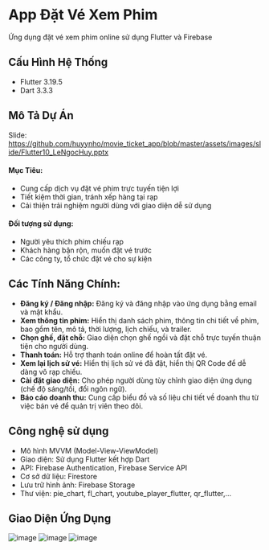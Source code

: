 # App Đặt Vé Xem Phim
Ứng dụng đặt vé xem phim online sử dụng Flutter và Firebase

## Cấu Hình Hệ Thống
<ul>
  <li>Flutter 3.19.5</li>
  <li>Dart 3.3.3</li>
</ul>

## Mô Tả Dự Án
Slide: https://github.com/huyynho/movie_ticket_app/blob/master/assets/images/slide/Flutter10_LeNgocHuy.pptx

#### Mục Tiêu:
<ul>
  <li>Cung cấp dịch vụ đặt vé phim trực tuyến tiện lợi</li>
  <li>Tiết kiệm thời gian, tránh xếp hàng tại rạp</li>
  <li>Cải thiện trải nghiệm người dùng với giao diện dễ sử dụng</li>
</ul>

#### Đối tượng sử dụng:
<ul>
  <li>Người yêu thích phim chiếu rạp</li>
  <li>Khách hàng bận rộn, muốn đặt vé trước</li>
  <li>Các công ty, tổ chức đặt vé cho sự kiện</li>
</ul>

## Các Tính Năng Chính:
<ul>
  <li>
    <strong>Đăng ký / Đăng nhập:</strong> Đăng ký và đăng nhập vào ứng dụng bằng email và mật khẩu.
  </li>
  <li>
    <strong>Xem thông tin phim:</strong> Hiển thị danh sách phim, thông tin chi tiết về phim, bao gồm tên, mô tả, thời lượng, lịch chiếu, và trailer.
  </li>
  <li>
    <strong>Chọn ghế, đặt chỗ:</strong> Giao diện chọn ghế ngồi và đặt chỗ trực tuyến thuận tiện cho người dùng.
  </li>
  <li>
    <strong>Thanh toán:</strong> Hỗ trợ thanh toán online để hoàn tất đặt vé.
  </li>
  <li>
    <strong>Xem lại lịch sử vé:</strong> Hiển thị lịch sử vé đã đặt, hiển thị QR Code để dễ dàng vô rạp chiếu.
  </li>
  <li>
    <strong>Cài đặt giao diện:</strong> Cho phép người dùng tùy chỉnh giao diện ứng dụng (chế độ sáng/tối, đổi ngôn ngữ).
  </li>
  <li>
    <strong>Báo cáo doanh thu:</strong> Cung cấp biểu đồ và số liệu chi tiết về doanh thu từ việc bán vé để quản trị viên theo dõi.
  </li>
</ul>

## Công nghệ sử dụng
<ul>
  <li>Mô hình MVVM (Model-View-ViewModel)</li>
  <li>Giao diện: Sử dụng Flutter kết hợp Dart</li>
  <li>API: Firebase Authentication, Firebase Service API</li>
  <li>Cơ sở dữ liệu: Firestore</li>
  <li>Lưu trữ hình ảnh: Firebase Storage</li>
  <li>Thư viện: pie_chart, fl_chart, youtube_player_flutter,  qr_flutter,... </li>
</ul>


## Giao Diện Ứng Dụng
![image](https://github.com/user-attachments/assets/1268c2c9-2cb2-411f-bc6f-eb8d74490012)
![image](https://github.com/user-attachments/assets/5fe1e28b-a0d7-4877-ab0e-67cbc72bb1c8)
![image](https://github.com/user-attachments/assets/023df8c7-1de6-4f7a-b0e0-ea616045bd19)



